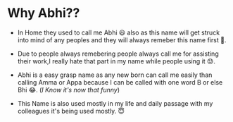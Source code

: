 # Why Abhi??

- In Home they used to call me Abhi 😃 also as this name will get struck into mind of any peoples and they will always remeber this name first 🤗.

- Due to people always remebering people always call me for assisting their work,I really hate that part in my name while people using it 😓.

- Abhi is a easy grasp name as any new born can call me easily than calling Amma or Appa because I can be called with one word B or else Bhi 😂. (_I Know it's now that funny_)

- This Name is also used mostly in my life and daily passage with my colleagues it's being used mostly. 😇

